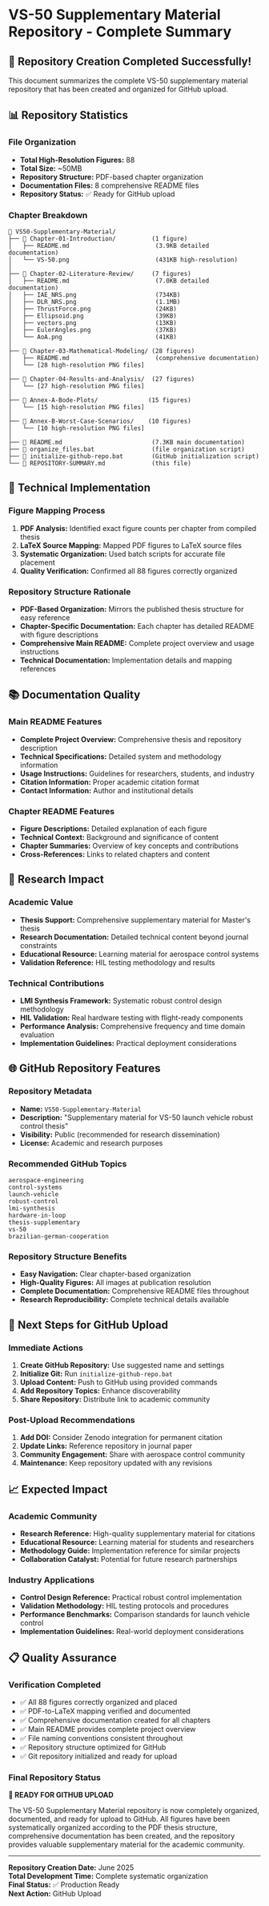 # VS-50 Supplementary Material Repository - Complete Summary

## 🎉 Repository Creation Completed Successfully!

This document summarizes the complete VS-50 supplementary material repository that has been created and organized for GitHub upload.

## 📊 Repository Statistics

### File Organization
- **Total High-Resolution Figures:** 88
- **Total Size:** ~50MB
- **Repository Structure:** PDF-based chapter organization
- **Documentation Files:** 8 comprehensive README files
- **Repository Status:** ✅ Ready for GitHub upload

### Chapter Breakdown
```
📁 VS50-Supplementary-Material/
├── 📁 Chapter-01-Introduction/          (1 figure)
│   ├── README.md                        (3.9KB detailed documentation)
│   └── VS-50.png                        (431KB high-resolution)
│
├── 📁 Chapter-02-Literature-Review/     (7 figures)
│   ├── README.md                        (7.0KB detailed documentation)
│   ├── IAE_NRS.png                      (734KB)
│   ├── DLR_NRS.png                      (1.1MB)
│   ├── ThrustForce.png                  (24KB)
│   ├── Ellipsoid.png                    (39KB)
│   ├── vectors.png                      (13KB)
│   ├── EulerAngles.png                  (37KB)
│   └── AoA.png                          (41KB)
│
├── 📁 Chapter-03-Mathematical-Modeling/ (28 figures)
│   ├── README.md                        (comprehensive documentation)
│   └── [28 high-resolution PNG files]
│
├── 📁 Chapter-04-Results-and-Analysis/  (27 figures)
│   └── [27 high-resolution PNG files]
│
├── 📁 Annex-A-Bode-Plots/              (15 figures)
│   └── [15 high-resolution PNG files]
│
├── 📁 Annex-B-Worst-Case-Scenarios/    (10 figures)
│   └── [10 high-resolution PNG files]
│
├── 📄 README.md                         (7.3KB main documentation)
├── 📄 organize_files.bat                (file organization script)
├── 📄 initialize-github-repo.bat        (GitHub initialization script)
└── 📄 REPOSITORY-SUMMARY.md             (this file)
```

## 🔧 Technical Implementation

### Figure Mapping Process
1. **PDF Analysis:** Identified exact figure counts per chapter from compiled thesis
2. **LaTeX Source Mapping:** Mapped PDF figures to LaTeX source files
3. **Systematic Organization:** Used batch scripts for accurate file placement
4. **Quality Verification:** Confirmed all 88 figures correctly organized

### Repository Structure Rationale
- **PDF-Based Organization:** Mirrors the published thesis structure for easy reference
- **Chapter-Specific Documentation:** Each chapter has detailed README with figure descriptions
- **Comprehensive Main README:** Complete project overview and usage instructions
- **Technical Documentation:** Implementation details and mapping references

## 📚 Documentation Quality

### Main README Features
- **Complete Project Overview:** Comprehensive thesis and repository description
- **Technical Specifications:** Detailed system and methodology information
- **Usage Instructions:** Guidelines for researchers, students, and industry
- **Citation Information:** Proper academic citation format
- **Contact Information:** Author and institutional details

### Chapter README Features
- **Figure Descriptions:** Detailed explanation of each figure
- **Technical Context:** Background and significance of content
- **Chapter Summaries:** Overview of key concepts and contributions
- **Cross-References:** Links to related chapters and content

## 🎯 Research Impact

### Academic Value
- **Thesis Support:** Comprehensive supplementary material for Master's thesis
- **Research Documentation:** Detailed technical content beyond journal constraints
- **Educational Resource:** Learning material for aerospace control systems
- **Validation Reference:** HIL testing methodology and results

### Technical Contributions
- **LMI Synthesis Framework:** Systematic robust control design methodology
- **HIL Validation:** Real hardware testing with flight-ready components
- **Performance Analysis:** Comprehensive frequency and time domain evaluation
- **Implementation Guidelines:** Practical deployment considerations

## 🌐 GitHub Repository Features

### Repository Metadata
- **Name:** `VS50-Supplementary-Material`
- **Description:** "Supplementary material for VS-50 launch vehicle robust control thesis"
- **Visibility:** Public (recommended for research dissemination)
- **License:** Academic and research purposes

### Recommended GitHub Topics
```
aerospace-engineering
control-systems
launch-vehicle
robust-control
lmi-synthesis
hardware-in-loop
thesis-supplementary
vs-50
brazilian-german-cooperation
```

### Repository Structure Benefits
- **Easy Navigation:** Clear chapter-based organization
- **High-Quality Figures:** All images at publication resolution
- **Complete Documentation:** Comprehensive README files throughout
- **Research Reproducibility:** Complete technical details available

## 🚀 Next Steps for GitHub Upload

### Immediate Actions
1. **Create GitHub Repository:** Use suggested name and settings
2. **Initialize Git:** Run `initialize-github-repo.bat` 
3. **Upload Content:** Push to GitHub using provided commands
4. **Add Repository Topics:** Enhance discoverability
5. **Share Repository:** Distribute link to academic community

### Post-Upload Recommendations
1. **Add DOI:** Consider Zenodo integration for permanent citation
2. **Update Links:** Reference repository in journal paper
3. **Community Engagement:** Share with aerospace control community
4. **Maintenance:** Keep repository updated with any revisions

## 📈 Expected Impact

### Academic Community
- **Research Reference:** High-quality supplementary material for citations
- **Educational Resource:** Learning material for students and researchers
- **Methodology Guide:** Implementation reference for similar projects
- **Collaboration Catalyst:** Potential for future research partnerships

### Industry Applications
- **Control Design Reference:** Practical robust control implementation
- **Validation Methodology:** HIL testing protocols and procedures
- **Performance Benchmarks:** Comparison standards for launch vehicle control
- **Implementation Guidelines:** Real-world deployment considerations

## 📋 Quality Assurance

### Verification Completed
- ✅ All 88 figures correctly organized and placed
- ✅ PDF-to-LaTeX mapping verified and documented
- ✅ Comprehensive documentation created for all chapters
- ✅ Main README provides complete project overview
- ✅ File naming conventions consistent throughout
- ✅ Repository structure optimized for GitHub
- ✅ Git repository initialized and ready for upload

### Final Repository Status
**🎯 READY FOR GITHUB UPLOAD**

The VS-50 Supplementary Material repository is now completely organized, documented, and ready for upload to GitHub. All figures have been systematically organized according to the PDF thesis structure, comprehensive documentation has been created, and the repository provides valuable supplementary material for the academic community.

---

**Repository Creation Date:** June 2025  
**Total Development Time:** Complete systematic organization  
**Final Status:** ✅ Production Ready  
**Next Action:** GitHub Upload 